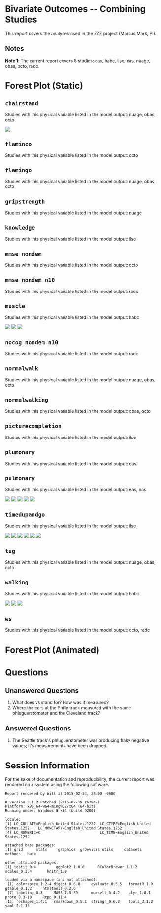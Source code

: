 # Bivariate Outcomes -- Combining Studies


This report covers the analyses used in the ZZZ project (Marcus Mark, PI).

<!--  Set the working directory to the repository's base directory; this assumes the report is nested inside of two directories.-->


<!-- Set the report-wide options, and point to the external code file. -->


<!-- Load the sources.  Suppress the output when loading sources. --> 


<!-- Load 'sourced' R files.  Suppress the output when loading packages. --> 


<!-- Load any Global functions and variables declared in the R file.  Suppress the output. --> 


<!-- Declare any global functions specific to a Rmd output.  Suppress the output. --> 


<!-- Load the datasets.   -->


<!-- Tweak the datasets.   -->


<!-- Calculate the forest results (but don't plot yet).   -->


## Notes

**Note 1**: The current report covers 8 studies: eas, habc, ilse, nas, nuage, obas, octo, radc.


# Forest Plot (Static)

## `chairstand` 

Studies with this physical variable listed in the model output: nuage, obas, octo 

![](figure_meta/forest_static-1.png) 

## `flaminco` 

Studies with this physical variable listed in the model output: octo 



## `flamingo` 

Studies with this physical variable listed in the model output: nuage, obas, octo 



## `gripstrength` 

Studies with this physical variable listed in the model output: nuage 



## `knowledge` 

Studies with this physical variable listed in the model output: ilse 



## `mmse nondem` 

Studies with this physical variable listed in the model output: octo 



## `mmse nondem n10` 

Studies with this physical variable listed in the model output: radc 



## `muscle` 

Studies with this physical variable listed in the model output: habc 

![](figure_meta/forest_static-2.png) ![](figure_meta/forest_static-3.png) ![](figure_meta/forest_static-4.png) 

## `nocog nondem n10` 

Studies with this physical variable listed in the model output: radc 



## `normalwalk` 

Studies with this physical variable listed in the model output: nuage, obas, octo 



## `normalwalking` 

Studies with this physical variable listed in the model output: obas, octo 



## `picturecompletion` 

Studies with this physical variable listed in the model output: ilse 



## `plumonary` 

Studies with this physical variable listed in the model output: eas 



## `pulmonary` 

Studies with this physical variable listed in the model output: eas, nas 

![](figure_meta/forest_static-5.png) ![](figure_meta/forest_static-6.png) ![](figure_meta/forest_static-7.png) ![](figure_meta/forest_static-8.png) ![](figure_meta/forest_static-9.png) 

## `timedupandgo` 

Studies with this physical variable listed in the model output: ilse 

![](figure_meta/forest_static-10.png) ![](figure_meta/forest_static-11.png) ![](figure_meta/forest_static-12.png) ![](figure_meta/forest_static-13.png) ![](figure_meta/forest_static-14.png) ![](figure_meta/forest_static-15.png) 

## `tug` 

Studies with this physical variable listed in the model output: nuage, obas, octo 



## `walking` 

Studies with this physical variable listed in the model output: habc 

![](figure_meta/forest_static-16.png) ![](figure_meta/forest_static-17.png) ![](figure_meta/forest_static-18.png) 

## `ws` 

Studies with this physical variable listed in the model output: octo, radc 

# Forest Plot (Animated)



# Questions
## Unanswered Questions
 1. What does `VS` stand for?  How was it measured?
 1. Where the cars at the Philly track measured with the same phluguerstometer and the Cleveland track?
 
## Answered Questions
 1. The Seattle track's phluguerstometer was producing flaky negative values; it's measurements have been dropped.

# Session Information
For the sake of documentation and reproducibility, the current report was rendered on a system using the following software.


```
Report rendered by Will at 2015-02-24, 23:00 -0600
```

```
R version 3.1.2 Patched (2015-02-19 r67842)
Platform: x86_64-w64-mingw32/x64 (64-bit)
Running under: Windows 8 x64 (build 9200)

locale:
[1] LC_COLLATE=English_United States.1252  LC_CTYPE=English_United States.1252    LC_MONETARY=English_United States.1252
[4] LC_NUMERIC=C                           LC_TIME=English_United States.1252    

attached base packages:
[1] grid      stats     graphics  grDevices utils     datasets  methods   base     

other attached packages:
[1] testit_0.4         ggplot2_1.0.0      RColorBrewer_1.1-2 scales_0.2.4       knitr_1.9         

loaded via a namespace (and not attached):
 [1] colorspace_1.2-4 digest_0.6.8     evaluate_0.5.5   formatR_1.0      gtable_0.1.2     htmltools_0.2.6 
 [7] labeling_0.3     MASS_7.3-39      munsell_0.4.2    plyr_1.8.1       proto_0.3-10     Rcpp_0.11.4     
[13] reshape2_1.4.1   rmarkdown_0.5.1  stringr_0.6.2    tools_3.1.2      yaml_2.1.13     
```

